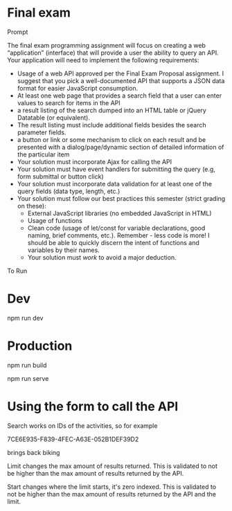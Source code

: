 # Final exam

Prompt

The final exam programming assignment will focus on creating a web “application” (interface) that will provide a user the ability to query an API. Your application will need to implement the following requirements:

- Usage of a web API approved per the Final Exam Proposal assignment. I suggest that you pick a well-documented API that
supports a JSON data format for easier JavaScript consumption.
- At least one web page that provides
a search field that a user can enter values to search for items in the API
- a result listing of the search dumped into an HTML table or jQuery Datatable (or
equivalent).
- The result listing must include additional fields besides the search
parameter fields.
- a button or link or some mechanism to click on each result and be presented
with a dialog/page/dynamic section of detailed information of the particular item
- Your solution must incorporate Ajax for calling the API
- Your solution must have event handlers for submitting the query (e.g, form submittal or button click)
- Your solution must incorporate data validation for at least one of the query fields (data type, length, etc.)
- Your solution must follow our best practices this semester (strict grading on these):
  - External JavaScript libraries (no embedded JavaScript in HTML)
  - Usage of functions
  - Clean code (usage of let/const for variable declarations, good naming, brief comments, etc.). Remember - less code is more! I should be able to quickly discern the intent of functions and variables by their names.
  - Your solution must _work_ to avoid a major deduction.

To Run

# Dev

npm run dev

# Production

npm run build

npm run serve

# Using the form to call the API

Search works on IDs of the activities, so for example

7CE6E935-F839-4FEC-A63E-052B1DEF39D2

brings back biking

Limit changes the max amount of results returned. This is validated to not be higher than the max amount of results returned by the API.

Start changes where the limit starts, it's zero indexed. This is validated to not be higher than the max amount of results returned by the API and the limit.